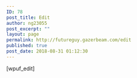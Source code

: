 ```yaml
---
ID: 78
post_title: Edit
author: ng23055
post_excerpt: ""
layout: page
permalink: http://futureguy.gazerbeam.com/edit
published: true
post_date: 2018-08-31 01:12:30
---
```

[wpuf_edit]